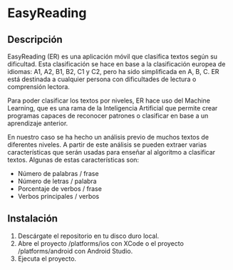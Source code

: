 # EasyReading

## Descripción
EasyReading (ER) es una aplicación móvil que clasifica textos según su dificultad. Esta clasificación se hace en base a la clasificación europea de idiomas: A1, A2, B1, B2, C1 y C2, pero ha sido simplificada en A, B, C.
ER está destinada a cualquier persona con dificultades de lectura o comprensión lectora.

Para poder clasificar los textos por niveles, ER hace uso del Machine Learning, que es una rama de la Inteligencia Artificial que permite crear programas capaces de reconocer patrones o clasificar en base a un aprendizaje anterior.

En nuestro caso se ha hecho un análisis previo de muchos textos de diferentes niveles. A partir de este análisis se pueden extraer varias características que serán usadas para enseñar al algoritmo a clasificar textos. Algunas de estas características son:
- Número de palabras / frase
- Número de letras / palabra
- Porcentaje de verbos / frase
- Verbos principales / verbos


## Instalación

1. Descárgate el repositorio en tu disco duro local.
2. Abre el proyecto /platforms/ios con XCode o el proyecto /platforms/android con Android Studio.
3. Ejecuta el proyecto.
